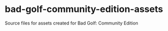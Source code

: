 bad-golf-community-edition-assets
=================================

Source files for assets created for Bad Golf: Community Edition
